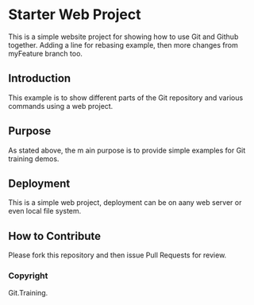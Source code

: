 # Starter Web Project

This is a simple website project for showing how to use Git and Github together. Adding a line for rebasing example, then more changes from myFeature branch too.

## Introduction

This example is to show different parts of the Git repository and various commands using a web project.

## Purpose

As stated above, the m ain purpose is to provide simple examples for Git training demos.

## Deployment

This is a simple web project, deployment can be on aany web server or even local file system.

## How to Contribute

Please fork this repository and then issue Pull Requests for review.

### Copyright

Git.Training.